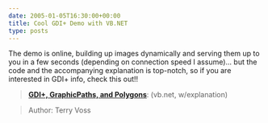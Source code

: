 ```yaml
---
date: 2005-01-05T16:30:00+00:00
title: Cool GDI+ Demo with VB.NET
type: posts
---
```

The demo is online, building up images dynamically and serving them up to you in a few seconds (depending on connection speed I assume)... but the code and the accompanying explanation is top-notch, so if you are interested in GDI+ info, check this out!!

> **[GDI+, GraphicPaths, and Polygons](http://www.computer-consulting.com/paths.htm)**: (vb.net, w/explanation)

> Author: Terry Voss
